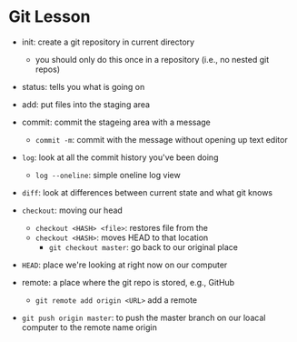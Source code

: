 # Git Lesson

- init: create a git repository in current directory
    - you should only do this once in a repository (i.e., no nested git repos)
- status: tells you what is going on
- add: put files into the staging area
- commit: commit the stageing area with a message
    - `commit -m`: commit with the message without opening up text editor
- `log`: look at all the commit history you've been doing
    - `log --oneline`: simple oneline log view
- `diff`: look at differences between current state and what git knows
- `checkout`: moving our head
    - `checkout <HASH> <file>`: restores file from the <hash>
    - `checkout <HASH>`: moves HEAD to that location
        - `git checkout master`: go back to our original place
- `HEAD`: place we're looking at right now on our computer

- remote: a place where the git repo is stored, e.g., GitHub
    - `git remote add origin <URL>` add a remote
- `git push origin master`: to push the master branch on our loacal computer to the remote name origin
